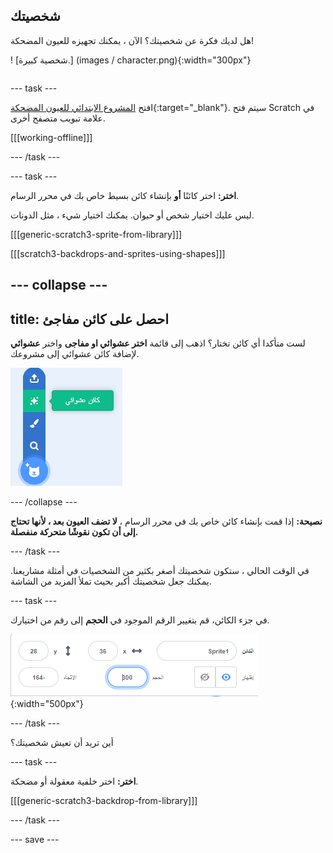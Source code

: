 ## شخصيتك

<div style="display: flex; flex-wrap: wrap">
<div style="flex-basis: 200px; flex-grow: 1; margin-right: 15px;">
هل لديك فكرة عن شخصيتك؟ الآن ، يمكنك تجهيزه للعيون المضحكة!
</div>
<div>

! [شخصية كبيرة.] (images / character.png){:width="300px"}    

</div>
</div>

--- task ---

افتح [المشروع الابتدائي للعيون المضحكة](https://scratch.mit.edu/projects/582221984/editor){:target="_blank"}. سيتم فتح Scratch في علامة تبويب متصفح أخرى.

[[[working-offline]]]

--- /task ---

--- task ---

**اختر:** اختر كائنًا **أو** بإنشاء كائن بسيط خاص بك في محرر الرسام.

ليس عليك اختيار شخص أو حيوان. يمكنك اختيار شيء ، مثل الدونات.

[[[generic-scratch3-sprite-from-library]]]

[[[scratch3-backdrops-and-sprites-using-shapes]]]

--- collapse ---
---
title: احصل على كائن مفاجئ
---

لست متأكدا أي كائن تختار؟ اذهب إلى قائمة **اختر عشوائي او مفاجى** واختر **عشوائي** لإضافة كائن عشوائي إلى مشروعك.

![خيار "مفاجأة" في قائمة "اختيار كائن".](images/surprise-sprite.png)

--- /collapse ---

**نصيحة:** إذا قمت بإنشاء كائن خاص بك في محرر الرسام ، **لا تضف العيون بعد ، لأنها تحتاج إلى أن تكون نقوشًا متحركة منفصلة.**

--- /task ---

في الوقت الحالي ، ستكون شخصيتك أصغر بكثير من الشخصيات في أمثلة مشاريعنا. يمكنك جعل شخصيتك أكبر بحيث تملأ المزيد من الشاشة.

--- task ---

في جزء الكائن، قم بتغيير الرقم الموجود في **الحجم** إلى رقم من اختيارك.

![](images/size-property.png){:width="500px"}

--- /task ---

أين تريد أن تعيش شخصيتك؟

--- task ---

**اختر:** اختر خلفية معقولة أو مضحكة.

[[[generic-scratch3-backdrop-from-library]]]

--- /task ---

--- save ---
